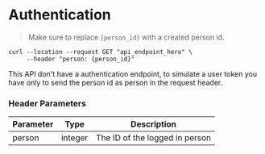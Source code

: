 # Authentication

> Make sure to replace `{person_id}` with a created person id.

```shell
curl --location --request GET "api_endpoint_here" \
     --header "person: {person_id}"
```

<aside class="notice">
This API don't have a authentication endpoint, to simulate a user token you have only to send the person id as person in the request header.
</aside>

### Header Parameters

Parameter | Type | Description
--------- | ----------- | -----------
person | integer | The ID of the logged in person
